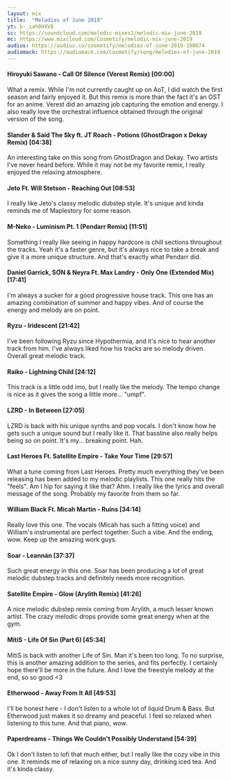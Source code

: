 ```yaml
---
layout: mix
title:  "Melodies of June 2019"
yt: b-_iah0HXV8 
sc: https://soundcloud.com/melodic-mixes2/melodic-mix-june-2019
mc: https://www.mixcloud.com/Cosmetify/melodic-mix-june-2019
audius: https://audius.co/cosmetify/melodies-of-june-2019-108674
audiomack: https://audiomack.com/cosmetify/song/melodies-of-june-2019
---
```


#### Hiroyuki Sawano - Call Of Silence (Verest Remix) [00:00]
What a remix. While I'm not currently caught up on AoT, I did watch the first season and fairly enjoyed it. But this remix is more than the fact it's an OST for an anime. Verest did an amazing job capturing the emotion and energy. I also really love the orchestral influence obtained through the original version of the song.

#### Slander & Said The Sky ft. JT Roach - Potions (GhostDragon x Dekay Remix) [04:38]
An interesting take on this song from GhostDragon and Dekay. Two artists I've never heard before. While it may not be my favorite remix, I really enjoyed the relaxing atmosphere. 

#### Jeto Ft. Will Stetson - Reaching Out [08:53]
I really like Jeto's classy melodic dubstep style. It's unique and kinda reminds me of Maplestory for some reason. 

#### M-Neko - Luminism Pt. 1 (Pendarr Remix) [11:51]
Something I really like seeing in happy hardcore is chill sections throughout the tracks. Yeah it's a faster genre, but it's always nice to take a break and give it a more unique structure. And that's exactly what Pendarr did.

#### Daniel Garrick, SƠN & Neyra Ft. Max Landry - Only One (Extended Mix) [17:41]
I'm always a sucker for a good progressive house track. This one has an amazing combination of summer and happy vibes. And of course the energy and melody are on point.

#### Ryzu - Iridescent [21:42]
I've been following Ryzu since Hypothermia, and it's nice to hear another track from him. I've always liked how his tracks are so melody driven. Overall great melodic track.

#### Raiko - Lightning Child [24:12]
This track is a little odd imo, but I really like the melody. The tempo change is nice as it gives the song a little more... "umpf".

#### LZRD - In Between [27:05]
LZRD is back with his unique synths and pop vocals. I don't know how he gets such a unique sound but I really like it. That bassline also really helps being so on point. It's my... breaking point. Hah.

#### Last Heroes Ft. Satellite Empire - Take Your Time [29:57]
What a tune coming from Last Heroes. Pretty much everything they've been releasing has been added to my melodic playlists. This one really hits the "feels". Am I hip for saying it like that? Ahm. I really like the lyrics and overall message of the song. Probably my favorite from them so far.

#### William Black Ft. Micah Martin - Ruins [34:14]
Really love this one. The vocals (Micah has such a fitting voice) and William's instrumental are perfect together. Such a vibe. And the ending, wow. Keep up the amazing work guys.

#### Soar - Leannán [37:37]
Such great energy in this one. Soar has been producing a lot of great melodic dubstep tracks and definitely needs more recognition.

#### Satellite Empire - Glow (Arylith Remix) [41:26]
A nice melodic dubstep remix coming from Arylith, a much lesser known artist. The crazy melodic drops provide some great energy when at the gym.

#### MitiS - Life Of Sin (Part 6) [45:34]
MitiS is back with another Life of Sin. Man it's been too long. To no surprise, this is another amazing addition to the series, and fits perfectly. I certainly hope there'll be more in the future. And I love the freestyle melody at the end, so so good <3

#### Etherwood - Away From It All [49:53]
I'll be honest here - I don't listen to a whole lot of liquid Drum & Bass. But Etherwood just makes it so dreamy and peaceful. I feel so relaxed when listening to this tune. And that piano, wow.

#### Paperdreams - Things We Couldn't Possibly Understand [54:39]
Ok I don't listen to lofi that much either, but I really like the cozy vibe in this one. It reminds me of relaxing on a nice sunny day, drinking iced tea. And it's kinda classy.